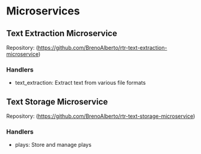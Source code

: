 # Microservices

## Text Extraction Microservice

Repository: (https://github.com/BrenoAlberto/rtr-text-extraction-microservice)

### Handlers

- text_extraction: Extract text from various file formats

## Text Storage Microservice

Repository: (https://github.com/BrenoAlberto/rtr-text-storage-microservice)

### Handlers

- plays: Store and manage plays

